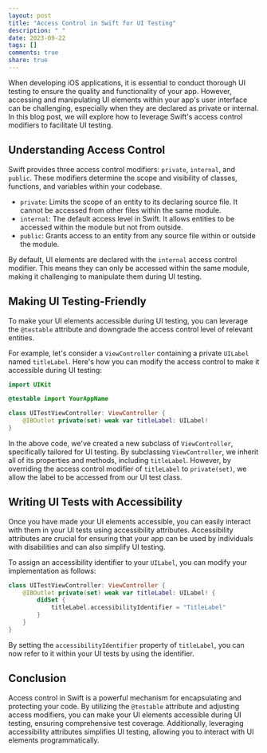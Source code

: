 ```yaml
---
layout: post
title: "Access Control in Swift for UI Testing"
description: " "
date: 2023-09-22
tags: []
comments: true
share: true
---
```


When developing iOS applications, it is essential to conduct thorough UI testing to ensure the quality and functionality of your app. However, accessing and manipulating UI elements within your app's user interface can be challenging, especially when they are declared as private or internal. In this blog post, we will explore how to leverage Swift's access control modifiers to facilitate UI testing.

## Understanding Access Control

Swift provides three access control modifiers: `private`, `internal`, and `public`. These modifiers determine the scope and visibility of classes, functions, and variables within your codebase.

- `private`: Limits the scope of an entity to its declaring source file. It cannot be accessed from other files within the same module.
- `internal`: The default access level in Swift. It allows entities to be accessed within the module but not from outside.
- `public`: Grants access to an entity from any source file within or outside the module.

By default, UI elements are declared with the `internal` access control modifier. This means they can only be accessed within the same module, making it challenging to manipulate them during UI testing.

## Making UI Testing-Friendly

To make your UI elements accessible during UI testing, you can leverage the `@testable` attribute and downgrade the access control level of relevant entities.

For example, let's consider a `ViewController` containing a private `UILabel` named `titleLabel`. Here's how you can modify the access control to make it accessible during UI testing:

```swift
import UIKit

@testable import YourAppName

class UITestViewController: ViewController {
    @IBOutlet private(set) weak var titleLabel: UILabel!
}
```

In the above code, we've created a new subclass of `ViewController`, specifically tailored for UI testing. By subclassing `ViewController`, we inherit all of its properties and methods, including `titleLabel`. However, by overriding the access control modifier of `titleLabel` to `private(set)`, we allow the label to be accessed from our UI test class.

## Writing UI Tests with Accessibility

Once you have made your UI elements accessible, you can easily interact with them in your UI tests using accessibility attributes. Accessibility attributes are crucial for ensuring that your app can be used by individuals with disabilities and can also simplify UI testing.

To assign an accessibility identifier to your `UILabel`, you can modify your implementation as follows:

```swift
class UITestViewController: ViewController {
    @IBOutlet private(set) weak var titleLabel: UILabel! {
        didSet {
            titleLabel.accessibilityIdentifier = "TitleLabel"
        }
    }
}
```

By setting the `accessibilityIdentifier` property of `titleLabel`, you can now refer to it within your UI tests by using the identifier.

## Conclusion

Access control in Swift is a powerful mechanism for encapsulating and protecting your code. By utilizing the `@testable` attribute and adjusting access modifiers, you can make your UI elements accessible during UI testing, ensuring comprehensive test coverage. Additionally, leveraging accessibility attributes simplifies UI testing, allowing you to interact with UI elements programmatically.
